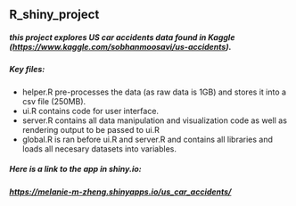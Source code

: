 ## R_shiny_project
##### this project explores US car accidents data found in Kaggle (https://www.kaggle.com/sobhanmoosavi/us-accidents).
##### Key files:
- helper.R pre-processes the data (as raw data is 1GB) and stores it into a csv file (250MB).
- ui.R contains code for user interface.
- server.R contains all data manipulation and visualization code as well as rendering output to be passed to ui.R
- global.R is ran before ui.R and server.R and contains all libraries and loads all necesary datasets into variables.

##### Here is a link to the app in shiny.io:
##### https://melanie-m-zheng.shinyapps.io/us_car_accidents/
